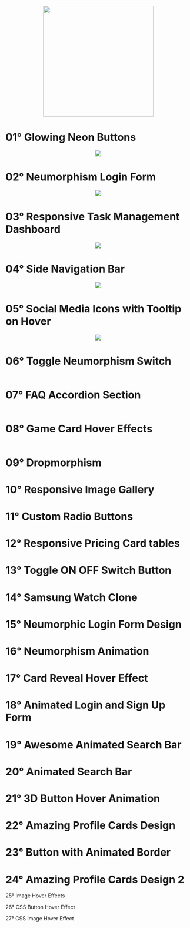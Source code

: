 <div align="center">
  <img src="https://user-images.githubusercontent.com/67304453/147499611-0facc17f-37d0-4d92-8531-93008967ce11.png" width="300" >
</div>

<h1>01° Glowing Neon Buttons</h1>

<div align="center">  
  <img src="https://user-images.githubusercontent.com/67304453/173468296-53248b0f-134d-448f-82a3-2fc08081c5a4.gif" />
</div>

<h1>02° Neumorphism Login Form</h1>

<div align="center">  
  <img src="https://user-images.githubusercontent.com/67304453/173685504-13bf7036-f2a6-4c34-8aec-72cf12e61813.gif" />
</div>

<h1>03° Responsive Task Management Dashboard</h1>

<div align="center">  
  <img src="https://user-images.githubusercontent.com/67304453/173686054-8fe2f5ff-c24a-430d-95e2-6cfc6212b35a.gif" />
</div>

<h1>04° Side Navigation Bar</h1>

<div align="center">  
  <img src="https://user-images.githubusercontent.com/67304453/173961484-8a530e27-5059-4180-9be7-4f401badefd0.gif" />
</div>

<h1>05° Social Media Icons with Tooltip on Hover</h1>

<div align="center">  
  <img src="https://user-images.githubusercontent.com/67304453/174823632-a1460772-7b44-4ab3-a0f4-7adea35ae130.gif" />
</div>

<h1>06° Toggle Neumorphism Switch</h1>

<div align="center">  
  <img src="" />
</div>

<h1>07° FAQ Accordion Section</h1>

<div align="center">  
  <img src="" />
</div>

<h1>08° Game Card Hover Effects</h1>

<div align="center">  
  <img src="" />
</div>
  
<h1>09° Dropmorphism</h1>

<h1>10° Responsive Image Gallery</h1>

<h1>11° Custom Radio Buttons</h1>
 
<h1>12° Responsive Pricing Card tables</h1>
  
<h1>13° Toggle ON OFF Switch Button</h1> 

<h1>14° Samsung Watch Clone</h1> 
  
<h1>15° Neumorphic Login Form Design</h1>
 
<h1>16° Neumorphism Animation</h1>  
  
<h1>17° Card Reveal Hover Effect</h1>  
  
<h1>18° Animated Login and Sign Up Form</h1>
  
<h1>19° Awesome Animated Search Bar</h1>

<h1>20° Animated Search Bar</h1>

<h1>21° 3D Button Hover Animation</h1>

<h1>22° Amazing Profile Cards Design</h1>  
 
<h1>23° Button with Animated Border</h1>

<h1>24° Amazing Profile Cards Design 2</h1>

25° Image Hover Effects

26° CSS Button Hover Effect

27° CSS Image Hover Effect
